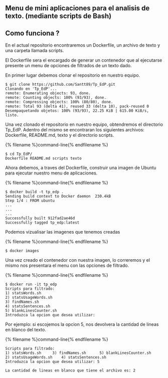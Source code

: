 ## Menu de mini aplicaciones para el analisis de texto. (mediante scripts de Bash)

## Como funciona ?

En el actual repositorio encontraremos un Dockerfile, un archivo de texto y una carpeta llamada scripts.

El Dockerfile sera el encargado de generar un contenedor que al ejecutarse presente un menu de opciones de filtrados de un texto dado. 

En primer lugar debemos clonar el repositorio en nuestro equipo.



    $ git clone https://github.com/Santt89/Tp_EdP.git
    Clonando en 'Tp_EdP'...
    remote: Enumerating objects: 93, done.
    remote: Counting objects: 100% (93/93), done.
    remote: Compressing objects: 100% (80/80), done.
    remote: Total 93 (delta 41), reused 33 (delta 10), pack-reused 0  
    Desempaquetando objetos: 100% (93/93), 22.25 KiB | 615.00 KiB/s, listo.
    
    
Una vez clonado el repositorio en nuestro equipo, obtendremos el directorio Tp_EdP. Adentro del mismo se encontraran los siguientes archivos: Dockerfile, README.md, texto y el directorio scripts.

{% filename %}command-line{% endfilename %}

    $ cd Tp_EdP/
    Dockerfile README.md scripts texto
    
    
Ahora debemos, a traves del Dockerfile, construir una imagen de Ubuntu para ejecutar nuestro menu de aplicaciones.

{% filename %}command-line{% endfilename %}

    $ docker build -t tp_edp .
    Sending build context to Docker daemon  230.4kB
    Step 1/4 : FROM ubuntu
    ...
    ...
    ...
    Successfully built 912fad2ae46d
    Successfully tagged tp_edp:latest
    
    
Podemos vizualisar las imagenes que tenemos creadas

{% filename %}command-line{% endfilename %}

    $ docker images


Una vez creado el contenedor con nuestra imagen, lo correremos y el mismo nos presentara el menu con las opciones de filtrado.

{% filename %}command-line{% endfilename %}

    $ docker run -it tp_edp
    Scripts para filtrado: 
    1) statsWords.sh
    2) statsUsageWords.sh
    3) findNames.sh
    4) statsSentences.sh
    5) blankLinesCounter.sh
    Introduzca la opcion que desea utilizar:
    
    
 Por ejemplo: si escojemos la opcion 5, nos devolvera la cantidad de lineas en blanco del texto.
 
 {% filename %}command-line{% endfilename %}

    Scripts para filtrado: 
    1) statsWords.sh	 3) findNames.sh	  5) blankLinesCounter.sh
    2) statsUsageWords.sh	 4) statsSentences.sh
    Introduzca la opcion que desea utilizar: 5
    
    La cantidad de lineas en blanco que tiene el archivo es: 2

 
 
 
 
    






    


  

